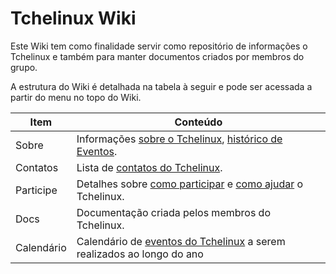Tchelinux Wiki
==============

Este Wiki tem como finalidade servir como repositório de informações o Tchelinux e também para manter documentos criados por membros do grupo. 

A estrutura do Wiki é detalhada na tabela à seguir e pode ser acessada a partir do menu no topo do Wiki.

| **Item**      | **Conteúdo**                                                                                        |
| ------------- |-------------                                                                                        |
| Sobre         | Informações [sobre o Tchelinux](sobre.md), [histórico de Eventos](eventos/historico_eventos.md).    |
| Contatos      | Lista de [contatos do Tchelinux](contatos.md).                                                      | 
| Participe     | Detalhes sobre [como participar](como_participar.md) e [como ajudar](como_ajudar.md) o Tchelinux.   |
| Docs          | Documentação criada pelos membros do Tchelinux.                                                     |
| Calendário    | Calendário de [eventos do Tchelinux](eventos/calendario.md) a serem realizados ao longo do ano      |
